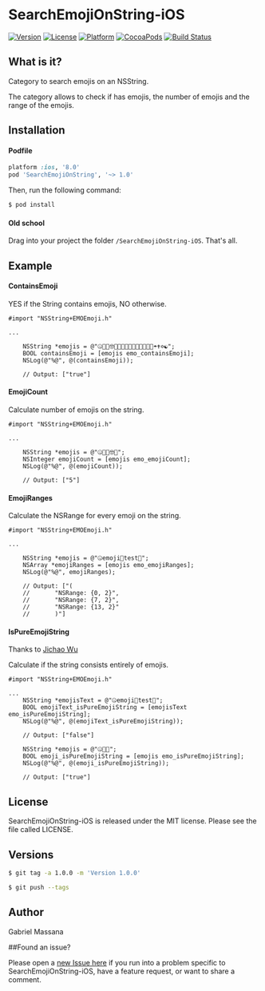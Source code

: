 # SearchEmojiOnString-iOS

[![Version](https://img.shields.io/cocoapods/v/SearchEmojiOnString.svg?style=flat-square)](http://cocoapods.org/pods/SearchEmojiOnString)
[![License](https://img.shields.io/cocoapods/l/SearchEmojiOnString.svg?style=flat-square)](http://cocoapods.org/pods/SearchEmojiOnString)
[![Platform](https://img.shields.io/cocoapods/p/SearchEmojiOnString.svg?style=flat-square)](http://cocoapods.org/pods/SearchEmojiOnString)
[![CocoaPods](https://img.shields.io/cocoapods/metrics/doc-percent/SearchEmojiOnString.svg?style=flat-square)](http://cocoapods.org/pods/SearchEmojiOnString)
[![Build Status](https://img.shields.io/travis/GabrielMassana/SearchEmojiOnString-iOS/master.svg?style=flat-square)](https://travis-ci.org/GabrielMassana/SearchEmojiOnString-iOS)

##   What is it?

Category to search emojis on an NSString. 

The category allows to check if has emojis, the number of emojis and the range of the emojis.

## Installation

#### Podfile

```ruby
platform :ios, '8.0'
pod 'SearchEmojiOnString', '~> 1.0'
```

Then, run the following command:

```bash
$ pod install
```

#### Old school

Drag into your project the folder `/SearchEmojiOnString-iOS`. That's all.

## Example

#### ContainsEmoji

YES if the String contains emojis, NO otherwise.

```objc
#import "NSString+EMOEmoji.h"

...

    NSString *emojis = @"🤐🤑🤒🤓🤔🤕🤖🤗🤘🦀🦁🦂🦃🦄🧀☂️✝️✡️☯️";
    BOOL containsEmoji = [emojis emo_containsEmoji];
    NSLog(@"%@", @(containsEmoji));

    // Output: ["true"]
```

#### EmojiCount

Calculate number of emojis on the string.

```objc
#import "NSString+EMOEmoji.h"

...

    NSString *emojis = @"🤐🤑🤒🤓🤔";
    NSInteger emojiCount = [emojis emo_emojiCount];
    NSLog(@"%@", @(emojiCount));

    // Output: ["5"]
```

#### EmojiRanges

Calculate the NSRange for every emoji on the string.

```objc
#import "NSString+EMOEmoji.h"

...

    NSString *emojis = @"🤐emoji🤑test🤒";
    NSArray *emojiRanges = [emojis emo_emojiRanges];
    NSLog(@"%@", emojiRanges);
    
    // Output: ["(
    //    	 "NSRange: {0, 2}",
    //    	 "NSRange: {7, 2}",
    //    	 "NSRange: {13, 2}"
    //		 )"]
```

#### IsPureEmojiString 
Thanks to [Jichao Wu](https://github.com/wujichao)

Calculate if the string consists entirely of emojis.

```objc
#import "NSString+EMOEmoji.h"

...
    NSString *emojisText = @"🤐emoji🤑test🤒";
    BOOL emojiText_isPureEmojiString = [emojisText emo_isPureEmojiString];
    NSLog(@"%@", @(emojiText_isPureEmojiString));
    
    // Output: ["false"]
        
    NSString *emojis = @"🤐🤑🤒";
    BOOL emoji_isPureEmojiString = [emojis emo_isPureEmojiString];
    NSLog(@"%@", @(emoji_isPureEmojiString));

    // Output: ["true"]
 ```
 
## License

SearchEmojiOnString-iOS is released under the MIT license. Please see the file called LICENSE.

## Versions

```bash
$ git tag -a 1.0.0 -m 'Version 1.0.0'

$ git push --tags
```

## Author

Gabriel Massana

##Found an issue?

Please open a [new Issue here](https://github.com/GabrielMassana/SearchEmojiOnString-iOS/issues/new) if you run into a problem specific to SearchEmojiOnString-iOS, have a feature request, or want to share a comment.

